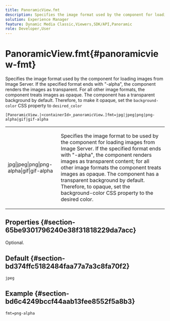 ```yaml
---
title: PanoramicView.fmt
description: Specifies the image format used by the component for loading images from Image Server.
solution: Experience Manager
feature: Dynamic Media Classic,Viewers,SDK/API,Panoramic
role: Developer,User
---
```

# PanoramicView.fmt{#panoramicview-fmt}

Specifies the image format used by the component for loading images from Image Server. If the specified format ends with "-alpha", the component renders the images as transparent. For all other image formats, the component treats images as opaque. The component has a transparent background by default. Therefore, to make it opaque, set the `background-color` CSS property to `desired_color`

 `[PanoramicView.|<containerId>_panoramicView.]fmt=jpg|jpeg|png|png-alpha|gif|gif-alpha`

<table id="table_AE7AAFA9B4374E31B51D06511EB96401"> 
 <tbody> 
  <tr> 
   <td colname="col1"> <p> <span class="codeph"> jpg|jpeg|png|png-alpha|gif|gif-alpha </span> </p> </td> 
   <td colname="col2"> <p> Specifies the image format to be used by the component for loading images from Image Server. If the specified format ends with "-alpha", the component renders images as transparent content; for all other image formats the component treats images as opaque. The component has a transparent background by default. Therefore, to opaque, set the background-color CSS property to the desired color. </p> </td> 
  </tr> 
 </tbody> 
</table>

## Properties {#section-65be9301796240e38f31818229da7acc}

Optional.

## Default {#section-bd374ffc5182484faa77a7a3c8fa70f2}

`jpeg`

## Example {#section-bd6c4249bccf44aab13fee8552f5a8b3}

`fmt=png-alpha`
